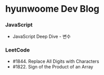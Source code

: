 # hyunwoome Dev Blog

### JavaScript

- JavaScript Deep Dive - 변수

### LeetCode

- #1844. Replace All Digits with Characters
- #1822. Sign of the Product of an Array
